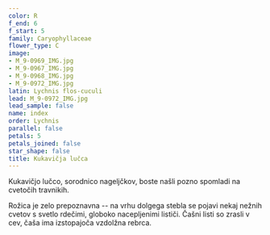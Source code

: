 ```yaml
---
color: R
f_end: 6
f_start: 5
family: Caryophyllaceae
flower_type: C
image:
- M_9-0969_IMG.jpg
- M_9-0967_IMG.jpg
- M_9-0968_IMG.jpg
- M_9-0972_IMG.jpg
latin: Lychnis flos-cuculi
lead: M_9-0972_IMG.jpg
lead_sample: false
name: index
order: Lychnis
parallel: false
petals: 5
petals_joined: false
star_shape: false
title: Kukavičja lučca
---
```

Kukavičjo lučco, sorodnico nageljčkov, boste našli pozno spomladi na cvetočih travnikih.

Rožica je zelo prepoznavna -- na vrhu dolgega stebla se pojavi nekaj nežnih cvetov s svetlo rdečimi, globoko nacepljenimi lističi. Čašni listi so zrasli v cev, čaša ima izstopajoča vzdolžna rebrca.
